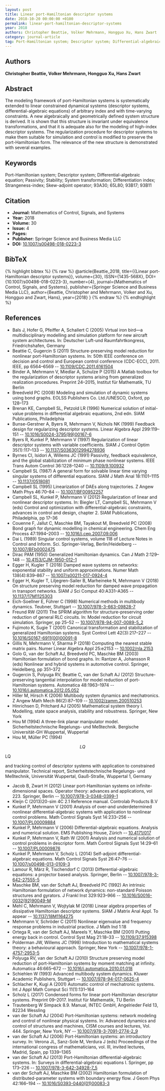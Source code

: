 ```yaml
---
layout: post
title: Linear port-Hamiltonian descriptor systems
date: 2018-10-20 00:00:00 +0100
permalink: linear-port-hamiltonian-descriptor-systems
year: 2018
authors: Christopher Beattie, Volker Mehrmann, Hongguo Xu, Hans Zwart
category: journal-article
tag: Port-Hamiltonian system; Descriptor system; Differential-algebraic equation; Passivity; Stability; System transformation; Differentiation index; Strangeness-index; Skew-adjoint operator; 93A30; 65L80; 93B17; 93B11
---
```

 
## Authors
**Christopher Beattie, Volker Mehrmann, Hongguo Xu, Hans Zwart**
 
## Abstract
The modeling framework of port-Hamiltonian systems is systematically extended to linear constrained dynamical systems (descriptor systems, differential-algebraic equations) of arbitrary index and with time-varying constraints. A new algebraically and geometrically defined system structure is derived. It is shown that this structure is invariant under equivalence transformations, and that it is adequate also for the modeling of high-index descriptor systems. The regularization procedure for descriptor systems to make them suitable for simulation and control is modified to preserve the port-Hamiltonian form. The relevance of the new structure is demonstrated with several examples.
 
## Keywords
Port-Hamiltonian system; Descriptor system; Differential-algebraic equation; Passivity; Stability; System transformation; Differentiation index; Strangeness-index; Skew-adjoint operator; 93A30; 65L80; 93B17; 93B11
 
## Citation
- **Journal:** Mathematics of Control, Signals, and Systems
- **Year:** 2018
- **Volume:** 30
- **Issue:** 4
- **Pages:** 
- **Publisher:** Springer Science and Business Media LLC
- **DOI:** [10.1007/s00498-018-0223-3](https://doi.org/10.1007/s00498-018-0223-3)
 
## BibTeX
{% highlight bibtex %}
{% raw %}
@article{Beattie_2018,
  title={{Linear port-Hamiltonian descriptor systems}},
  volume={30},
  ISSN={1435-568X},
  DOI={10.1007/s00498-018-0223-3},
  number={4},
  journal={Mathematics of Control, Signals, and Systems},
  publisher={Springer Science and Business Media LLC},
  author={Beattie, Christopher and Mehrmann, Volker and Xu, Hongguo and Zwart, Hans},
  year={2018}
}
{% endraw %}
{% endhighlight %}
 
## References
- Bals J, Hofer G, Pfeiffer A, Schallert C (2005) Virtual iron bird—a multidisciplinary modelling and simulation platform for new aircraft system architectures. In: Deutscher Luft-und Raumfahrtkongress, Friedrichshafen, Germany
- Beattie C, Gugercin S (2011) Structure-preserving model reduction for nonlinear port-Hamiltonian systems. In: 50th IEEE conference on decision and control and European control conference (CDC-ECC), 2011. IEEE, pp 6564–6569 -- [10.1109/CDC.2011.6161504](https://doi.org/10.1109/CDC.2011.6161504)
- Binder A, Mehrmann V, Miedlar A, Schulze P (2015) A Matlab toolbox for the regularization of descriptor systems arising from generalized realization procedures. Preprint 24–2015, Institut für Mathematik, TU Berlin
- Breedveld PC (2008) Modeling and simulation of dynamic systems using bond graphs. EOLSS Publishers Co. Ltd./UNESCO, Oxford, pp 128–173
- Brenan KE, Campbell SL, Petzold LR (1996) Numerical solution of initial-value problems in differential algebraic equations, 2nd edn. SIAM Publications, Philadelphia
- Bunse-Gerstner A, Byers R, Mehrmann V, Nichols NK (1999) Feedback design for regularizing descriptor systems. Linear Algebra Appl 299:119–151 -- [10.1016/S0024-3795(99)00167-6](https://doi.org/10.1016/S0024-3795(99)00167-6)
- Byers R, Kunkel P, Mehrmann V (1997) Regularization of linear descriptor systems with variable coefficients. SIAM J Control Optim 35(1):117–133 -- [10.1137/S0363012994278936](https://doi.org/10.1137/S0363012994278936)
- Byrnes CI, Isidori A, Willems JC (1991) Passivity, feedback equivalence, and the global stabilization of minimum phase nonlinear systems. IEEE Trans Autom Control 36:1228–1240 -- [10.1109/9.100932](https://doi.org/10.1109/9.100932)
- Campbell SL (1987) A general form for solvable linear time varying singular systems of differential equations. SIAM J Math Anal 18:1101–1115 -- [10.1137/0518081](https://doi.org/10.1137/0518081)
- Campbell SL (1995) Linearization of DAEs along trajectories. Z Angew Math Phys 46:70–84 -- [10.1007/BF00952257](https://doi.org/10.1007/BF00952257)
- Campbell SL, Kunkel P, Mehrmann V (2012) Regularization of linear and nonlinear descriptor systems. In: Biegler LT, Campbell SL, Mehrmann V (eds) Control and optimization with differential-algebraic constraints, advances in control and design, chapter 2. SIAM Publications, Philadelphia, pp 17–36
- Couenne F, Jallut C, Maschke BM, Tayakout M, Breedveld PC (2008) Bond graph for dynamic modelling in chemical engineering. Chem Eng Process 47:1994–2003 -- [10.1016/j.cep.2007.09.006](https://doi.org/10.1016/j.cep.2007.09.006)
- Dai L (1989) Singular control systems, volume 118 of Lecture Notes in Control and Inform. Sci. Springer-Verlag, Berlin/Heidelberg -- [10.1007/BFb0002475](https://doi.org/10.1007/BFb0002475)
- Dirac PAM (1950) Generalized Hamiltonian dynamics. Can J Math 2:129–148 -- [10.4153/CJM-1950-012-1](https://doi.org/10.4153/CJM-1950-012-1)
- Egger H, Kugler T (2018) Damped wave systems on networks: exponential stability and uniform approximations. Numer Math 138(4):839–867 -- [10.1007/s00211-017-0924-4](https://doi.org/10.1007/s00211-017-0924-4)
- Egger H, Kugler T, Liljegren-Sailer B, Marheineke N, Mehrmann V (2018) On structure preserving model reduction for damped wave propagation in transport networks. SIAM J Sci Comput 40:A331–A365 -- [10.1137/17M1125303](https://doi.org/10.1137/17M1125303)
- Eich-Soellner E, Führer C (1998) Numerical methods in multibody dynamics. Teubner, Stuttgart -- [10.1007/978-3-663-09828-7](https://doi.org/10.1007/978-3-663-09828-7)
- Freund RW (2011) The SPRIM algorithm for structure-preserving order reduction of general RLC circuits. In: Model reduction for circuit simulation. Springer, pp 25–52 -- [10.1007/978-94-007-0089-5_2](https://doi.org/10.1007/978-94-007-0089-5_2)
- Fujimoto K, Sugie T (2001) Canonical transformation and stabilization of generalized Hamiltonian systems. Syst Control Lett 42(3):217–227 -- [10.1016/S0167-6911(00)00091-8](https://doi.org/10.1016/S0167-6911(00)00091-8)
- Gillis N, Mehrmann V, Sharma P (2018) Computing the nearest stable matrix pairs. Numer Linear Algebra Appl 25:e2153 -- [10.1002/nla.2153](https://doi.org/10.1002/nla.2153)
- Golo G, van der Schaft AJ, Breedveld PC, Maschke BM (2003) Hamiltonian formulation of bond graphs. In: Rantzer A, Johansson R (eds) Nonlinear and hybrid systems in automotive control. Springer, Heidelberg, pp 351–372
- Gugercin S, Polyuga RV, Beattie C, van der Schaft AJ (2012) Structure-preserving tangential interpolation for model reduction of port-Hamiltonian systems. Automatica 48:1963–1974 -- [10.1016/j.automatica.2012.05.052](https://doi.org/10.1016/j.automatica.2012.05.052)
- Hiller M, Hirsch K (2006) Multibody system dynamics and mechatronics. Z Angew Math Mech 86(2):87–109 -- [10.1002/zamm.200510253](https://doi.org/10.1002/zamm.200510253)
- Hinrichsen D, Pritchard AJ (2005) Mathematical system theory I. Modelling, state space analysis, stability and robustness. Springer, New York
- Hou M (1994) A three-link planar manipulator model. Sicherheitstechnische Regelungs- und Meßtechnik. Bergische Universität-GH Wuppertal, Wuppertal
- Hou M, Müller PC (1994) 
 
 
 
 $$LQ$$
 
 
 
 LQ
 
 
 
 and tracking control of descriptor systems with application to constrained manipulator. Technical report, Sicherheitstechnische Regelungs- und Meßtechnik, Universität Wuppertal, Gauß-Straße, Wuppertal 1, Germany
- Jacob B, Zwart H (2012) Linear port-Hamiltonian systems on infinite-dimensional spaces. Operator theory: advances and applications, vol 223. Springer, Berlin -- [10.1007/978-3-0348-0399-1](https://doi.org/10.1007/978-3-0348-0399-1)
- Kleijn C (2013)20-sim 4C 2.1 Reference manual. Controlab Products B.V
- Kunkel P, Mehrmann V (2001) Analysis of over-and underdetermined nonlinear differential-algebraic systems with application to nonlinear control problems. Math Control Signals Syst 14:233–256 -- [10.1007/PL00009884](https://doi.org/10.1007/PL00009884)
- Kunkel P, Mehrmann V (2006) Differential-algebraic equations. Analysis and numerical solution. EMS Publishing House, Zürich -- [10.4171/017](https://doi.org/10.4171/017)
- Kunkel P, Mehrmann V, Rath W (2001) Analysis and numerical solution of control problems in descriptor form. Math Control Signals Syst 14:29–61 -- [10.1007/PL00009876](https://doi.org/10.1007/PL00009876)
- Kunkel P, Mehrmann V, Scholz L (2014) Self-adjoint differential-algebraic equations. Math Control Signals Syst 26:47–76 -- [10.1007/s00498-013-0109-3](https://doi.org/10.1007/s00498-013-0109-3)
- Lamour R, März R, Tischendorf C (2013) Differential-algebraic equations: a projector based analysis. Springer, Berlin -- [10.1007/978-3-642-27555-5](https://doi.org/10.1007/978-3-642-27555-5)
- Maschke BM, van der Schaft AJ, Breedveld PC (1992) An intrinsic Hamiltonian formulation of network dynamics: non-standard Poisson structures and gyrators. J Frankl Inst 329:923–966 -- [10.1016/S0016-0032(92)90049-M](https://doi.org/10.1016/S0016-0032(92)90049-M)
- Mehl C, Mehrmann V, Wojtylak M (2018) Linear algebra properties of dissipative Hamiltonian descriptor systems. SIAM J Matrix Anal Appl. To appear -- [10.1137/18M1164275](https://doi.org/10.1137/18M1164275)
- Mehrmann V, Schröder C (2011) Nonlinear eigenvalue and frequency response problems in industrial practice. J Math Ind 1:18
- Ortega R, van der Schaft AJ, Mareels Y, Maschke BM (2001) Putting energy back in control. Control Syst Mag 21:18–33 -- [10.1109/37.915398](https://doi.org/10.1109/37.915398)
- Polderman JW, Willems JC (1998) Introduction to mathematical systems theory: a behavioural approach. Springer, New York -- [10.1007/978-1-4757-2953-5](https://doi.org/10.1007/978-1-4757-2953-5)
- Polyuga RV, van der Schaft AJ (2010) Structure preserving model reduction of port-Hamiltonian systems by moment matching at infinity. Automatica 46:665–672 -- [10.1016/j.automatica.2010.01.018](https://doi.org/10.1016/j.automatica.2010.01.018)
- Schiehlen W (1993) Advanced multibody system dynamics. Kluwer Academic Publishers, Stuttgart -- [10.1007/978-94-017-0625-4](https://doi.org/10.1007/978-94-017-0625-4)
- Schlacher K, Kugi A (2001) Automatic control of mechatronic systems. Int J Appl Math Comput Sci 11(1):131–164
- Scholz L (2017) Condensed forms for linear port-Hamiltonian descriptor systems. Preprint 09–2017. Institut für Mathematik, TU Berlin
- Trautenberg W Simpack 8.9. Manual, INTEC GmbH, Angelrieder Feld 13, 82234 Wessling
- van der Schaft AJ (2004) Port-Hamiltonian systems: network modeling and control of nonlinear physical systems. In: Advanced dynamics and control of structures and machines, CISM courses and lectures, Vol. 444. Springer, New York, NY -- [10.1007/978-3-7091-2774-2_9](https://doi.org/10.1007/978-3-7091-2774-2_9)
- van der Schaft AJ (2006) Port-Hamiltonian systems: an introductory survey. In: Verona JL, Sanz-Sole M, Verdura J (eds) Proceedings of the international congress of mathematicians, vol. III, invited lectures, Madrid, Spain, pp 1339–1365
- van der Schaft AJ (2013) Port-Hamiltonian differential-algebraic systems. In: Surveys in differential-algebraic equations I. Springer, pp 173–226 -- [10.1007/978-3-642-34928-7_5](https://doi.org/10.1007/978-3-642-34928-7_5)
- van der Schaft AJ, Maschke BM (2002) Hamiltonian formulation of distributed-parameter systems with boundary energy flow. J Geom Phys 42:166–194 -- [10.1016/S0393-0440(01)00083-3](https://doi.org/10.1016/S0393-0440(01)00083-3)

